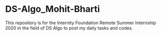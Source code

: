 # DS-Algo_Mohit-Bharti
This repository is for the Internity Foundation Remote Summer Internship 2020 in the field of DS Algo to post my daily tasks and codes.
